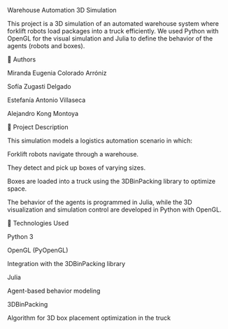 Warehouse Automation 3D Simulation

This project is a 3D simulation of an automated warehouse system where forklift robots load packages into a truck efficiently. We used Python with OpenGL for the visual simulation and Julia to define the behavior of the agents (robots and boxes).

👥 Authors

Miranda Eugenia Colorado Arróniz

Sofía Zugasti Delgado

Estefanía Antonio Villaseca

Alejandro Kong Montoya

🧠 Project Description

This simulation models a logistics automation scenario in which:

Forklift robots navigate through a warehouse.

They detect and pick up boxes of varying sizes.

Boxes are loaded into a truck using the 3DBinPacking library to optimize space.

The behavior of the agents is programmed in Julia, while the 3D visualization and simulation control are developed in Python with OpenGL.

🔧 Technologies Used

Python 3

OpenGL (PyOpenGL)

Integration with the 3DBinPacking library

Julia

Agent-based behavior modeling

3DBinPacking

Algorithm for 3D box placement optimization in the truck
